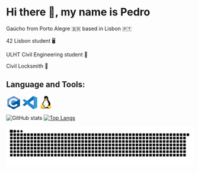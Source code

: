 # Hi there 👋, my name is Pedro
Gaúcho from Porto Alegre 🇧🇷 based in Lisbon 🇵🇹

42 Lisbon student  🖥️

ULHT Civil Engineering student 👷

Civil Locksmith 🧱 

## Language and Tools:

<img align="center" alt="PJV-C" height="37" width="40" src="https://raw.githubusercontent.com/devicons/devicon/master/icons/c/c-original.svg"> <img align="center" alt="PJV-VS " height="37" width="40" src="https://raw.githubusercontent.com/devicons/devicon/master/icons/vscode/vscode-original.svg"> <img align="center" alt="PJV-LINUX" height="37" width="37" src="https://raw.githubusercontent.com/devicons/devicon/master/icons/linux/linux-original.svg">




![GitHub stats](https://github-readme-stats.vercel.app/api?username=PCallegaro&show_icons=true)  [![Top Langs](https://github-readme-stats.vercel.app/api/top-langs/?username=PCallegaro)](https://github.com/anuraghazra/github-readme-stats)  

 ![Snake animation](https://github.com/benmaia/benmaia/blob/output/github-contribution-grid-snake.svg)
